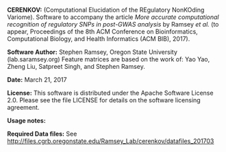 **CERENKOV:** (Computational Elucidation of the REgulatory NonKOding Variome). Software to accompany
the article *More accurate computational recognition of regulatory SNPs
in post-GWAS analysis* by Ramsey *et al.* (to appear, Proceedings of the 8th ACM Conference on Bioinformatics,
Computational Biology, and Health Informatics (ACM BIB), 2017). 

**Software Author:** Stephen Ramsey, Oregon State University (lab.saramsey.org)
Feature matrices are based on the work of: Yao Yao, Zheng Liu, Satpreet Singh, and Stephen Ramsey.


**Date:**  March 21, 2017

**License:** This software is distributed under the Apache Software License 2.0.
Please see the file LICENSE for details on the software licensing
agreement.

**Usage notes:** 


**Required Data files:** See
http://files.cgrb.oregonstate.edu/Ramsey_Lab/cerenkov/datafiles_201703
